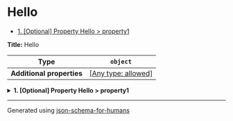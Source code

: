 # Hello

- [1. [Optional] Property Hello > property1](#property1)

**Title:** Hello

| Type                      | `object`                                                                  |
| ------------------------- | ------------------------------------------------------------------------- |
| **Additional properties** | [[Any type: allowed]](# "Additional Properties of any type are allowed.") |

<details>
<summary><strong> <a name="property1"></a>1. [Optional] Property Hello > property1</strong>  

</summary>
<blockquote>

| Type | `string` |
| ---- | -------- |

**Description:** Line1
Line2

</blockquote>
</details>

----------------------------------------------------------------------------------------------------------------------------
Generated using [json-schema-for-humans](https://github.com/coveooss/json-schema-for-humans)